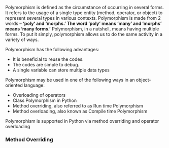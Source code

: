 Polymorphism is defined as the circumstance of occurring in several forms. It refers to the usage of a single type entity (method, operator, or object) to represent several types in various contexts. Polymorphism is made from 2 words – **‘poly‘ and ‘morphs.’ The word ‘poly’ means ‘many’ and ‘morphs’ means ‘many forms.’** Polymorphism, in a nutshell, means having multiple forms. To put it simply, polymorphism allows us to do the same activity in a variety of ways.

Polymorphism has the following advantages:  

- It is beneficial to reuse the codes.
- The codes are simple to debug.
- A single variable can store multiple data types

Polymorphism may be used in one of the following ways in an object-oriented language:  

- Overloading of operators
- Class Polymorphism in Python
- Method overriding, also referred to as Run time Polymorphism
- Method overloading, also known as Compile time Polymorphism

Polymorphism is supported in Python via method overriding and operator overloading

### Method Overriding
